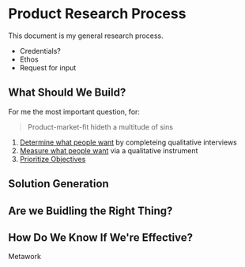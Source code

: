 # Product Research Process
This document is my general research process. 
+ Credentials?
+ Ethos
+ Request for input
## What Should We Build?
For me the most important question, for:
> Product-market-fit hideth a multitude of sins
1. [Determine what people want](https://github.com/charlesrogers/product_research/blob/master/qualitative_research/discover_objectives.md) by completeing qualitative interviews
2. [Measure what people want](https://github.com/charlesrogers/product_research/blob/master/quantitative_research/survey_creation.md) via a qualitative instrument
3. [Prioritize Objectives](https://github.com/charlesrogers/product_research/blob/master/product_prioritization.md)

## Solution Generation

## Are we Buidling the Right Thing?

## How Do We Know If We're Effective?
Metawork
